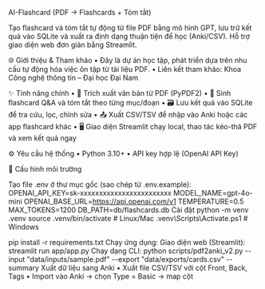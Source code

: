 AI-Flashcard (PDF → Flashcards + Tóm tắt)

Tạo flashcard và tóm tắt tự động từ file PDF bằng mô hình GPT, lưu trữ kết quả vào SQLite và xuất ra định dạng thuận tiện để học (Anki/CSV). Hỗ trợ giao diện web đơn giản bằng Streamlit.

🌐 Giới thiệu & Tham khảo
	•	Đây là dự án học tập, phát triển dựa trên nhu cầu tự động hóa việc ôn tập từ tài liệu PDF.
	•	Liên kết tham khảo: Khoa Công nghệ thông tin – Đại học Đại Nam

✨ Tính năng chính
	•	📄 Trích xuất văn bản từ PDF (PyPDF2)
	•	🧠 Sinh flashcard Q&A và tóm tắt theo từng mục/đoạn
	•	🗃️ Lưu kết quả vào SQLite để tra cứu, lọc, chỉnh sửa
	•	📤 Xuất CSV/TSV để nhập vào Anki hoặc các app flashcard khác
	•	🖥️ Giao diện Streamlit chạy local, thao tác kéo-thả PDF và xem kết quả ngay

⚙️ Yêu cầu hệ thống
	•	Python 3.10+
	•	API key hợp lệ (OpenAI API Key)

🔑 Cấu hình môi trường

Tạo file .env ở thư mục gốc (sao chép từ .env.example):
OPENAI_API_KEY=sk-xxxxxxxxxxxxxxxxxxxxxxxx
MODEL_NAME=gpt-4o-mini
OPENAI_BASE_URL=https://api.openai.com/v1
TEMPERATURE=0.5
MAX_TOKENS=1200
DB_PATH=db/flashcards.db
Cài đặt
python -m venv .venv
source .venv/bin/activate   # Linux/Mac
.venv\Scripts\Activate.ps1  # Windows

pip install -r requirements.txt
Chạy ứng dụng:
Giao diện web (Streamlit):
streamlit run app/app.py
Chạy dạng CLI:
python scripts/pdf2anki_v2.py --input "data/inputs/sample.pdf" --export "data/exports/cards.csv" --summary
Xuất dữ liệu sang Anki
	•	Xuất file CSV/TSV với cột Front, Back, Tags
	•	Import vào Anki → chọn Type = Basic → map cột
 
